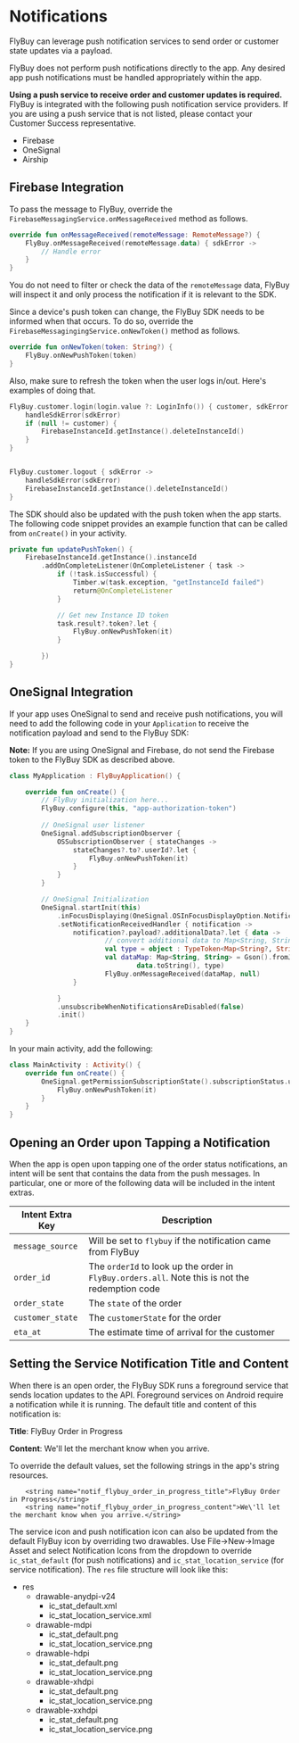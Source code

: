 # Notifications

FlyBuy can leverage push notification services to send order or customer state updates via a payload.

FlyBuy does not perform push notifications directly to the app.
Any desired app push notifications must be handled appropriately within the app.

**Using a push service to receive order and customer updates is required.** FlyBuy is integrated with the following push notification service providers. If you are using a push service that is not listed, please contact your Customer Success representative.
- Firebase
- OneSignal
- Airship

## Firebase Integration

To pass the message to FlyBuy, override the `FirebaseMessagingService.onMessageReceived` method as follows.

```kotlin
override fun onMessageReceived(remoteMessage: RemoteMessage?) {
    FlyBuy.onMessageReceived(remoteMessage.data) { sdkError ->
        // Handle error
    }
}
```

You do not need to filter or check the data of the `remoteMessage` data, FlyBuy will inspect it and only process the notification if it is relevant to the SDK.

Since a device's push token can change, the FlyBuy SDK needs to be informed when that occurs. To do so, override the `FirebaseMessagingingService.onNewToken()` method as follows.

```kotlin
override fun onNewToken(token: String?) {
    FlyBuy.onNewPushToken(token)
}
```

Also, make sure to refresh the token when the user logs in/out. Here's examples of doing that.

```kotlin
FlyBuy.customer.login(login.value ?: LoginInfo()) { customer, sdkError ->
    handleSdkError(sdkError)
    if (null != customer) {
        FirebaseInstanceId.getInstance().deleteInstanceId()
    }
}


FlyBuy.customer.logout { sdkError ->
    handleSdkError(sdkError)
    FirebaseInstanceId.getInstance().deleteInstanceId()
}
```

The SDK should also be updated with the push token when the app starts. The following code snippet provides an example function that can be called from `onCreate()` in your activity.

```kotlin
private fun updatePushToken() {
    FirebaseInstanceId.getInstance().instanceId
        .addOnCompleteListener(OnCompleteListener { task ->
            if (!task.isSuccessful) {
                Timber.w(task.exception, "getInstanceId failed")
                return@OnCompleteListener
            }

            // Get new Instance ID token
            task.result?.token?.let {
                FlyBuy.onNewPushToken(it)
            }

        })
}
```

## OneSignal Integration

If your app uses OneSignal to send and receive push notifications, you will need to add the following code in your `Application` to receive the notification payload and send to the FlyBuy SDK:

**Note:** If you are using OneSignal and Firebase, do not send the Firebase token to the FlyBuy SDK as described above.

```kotlin
class MyApplication : FlyBuyApplication() {

    override fun onCreate() {
        // FlyBuy initialization here...
        FlyBuy.configure(this, "app-authorization-token")
    
        // OneSignal user listener
        OneSignal.addSubscriptionObserver {
            OSSubscriptionObserver { stateChanges ->
                stateChanges?.to?.userId?.let {
                    FlyBuy.onNewPushToken(it)
                }
            }
        }

        // OneSignal Initialization
        OneSignal.startInit(this)
            .inFocusDisplaying(OneSignal.OSInFocusDisplayOption.Notification)
            .setNotificationReceivedHandler { notification ->
                notification?.payload?.additionalData?.let { data ->
                        // convert additional data to Map<String, String> (e.g. using gson)
                        val type = object : TypeToken<Map<String?, String?>?>() {}.type
                        val dataMap: Map<String, String> = Gson().fromJson(
                                data.toString(), type)
                        FlyBuy.onMessageReceived(dataMap, null)
                }

            }
            .unsubscribeWhenNotificationsAreDisabled(false)
            .init()
    }
}
```

In your main activity, add the following:
```kotlin
class MainActivity : Activity() {
    override fun onCreate() {
        OneSignal.getPermissionSubscriptionState().subscriptionStatus.userId?.let {
            FlyBuy.onNewPushToken(it)
        }
    }
}
```

## Opening an Order upon Tapping a Notification

When the app is open upon tapping one of the order status notifications, an intent will be sent that contains the data from the push messages. In particular, one or more of the following data will be included in the intent extras.

| Intent Extra Key  | Description |
|---|---|
| `message_source` | Will be set to `flybuy` if the notification came from FlyBuy
| `order_id` | The `orderId` to look up the order in `FlyBuy.orders.all`. Note this is not the redemption code |
| `order_state` | The `state` of the order
| `customer_state` | The `customerState` for the order
| `eta_at` | The estimate time of arrival for the customer

## Setting the Service Notification Title and Content

When there is an open order, the FlyBuy SDK runs a foreground service that sends location updates to the API. Foreground services on Android require a notification while it is running. The default title and content of this notification is:

**Title**: FlyBuy Order in Progress

**Content**: We'll let the merchant know when you arrive.

To override the default values, set the following strings in the app's string resources.

```
    <string name="notif_flybuy_order_in_progress_title">FlyBuy Order in Progress</string>
    <string name="notif_flybuy_order_in_progress_content">We\'ll let the merchant know when you arrive.</string>
```

The service icon and push notification icon can also be updated from the default FlyBuy icon by overriding two drawables. Use File->New->Image Asset and select Notification Icons from the dropdown to override `ic_stat_default` (for push notifications) and `ic_stat_location_service` (for service notification). The `res` file structure will look like this:

- res
  - drawable-anydpi-v24
    - ic_stat_default.xml
    - ic_stat_location_service.xml
  - drawable-mdpi
    - ic_stat_default.png
    - ic_stat_location_service.png
  - drawable-hdpi
    - ic_stat_default.png
    - ic_stat_location_service.png
  - drawable-xhdpi
    - ic_stat_default.png
    - ic_stat_location_service.png
  - drawable-xxhdpi
    - ic_stat_default.png
    - ic_stat_location_service.png
